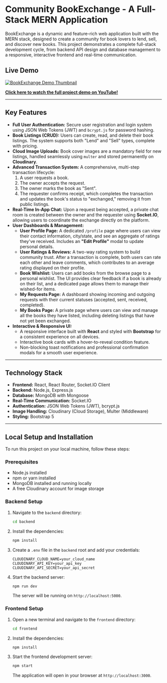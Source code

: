# Community BookExchange - A Full-Stack MERN Application

BookExchange is a dynamic and feature-rich web application built with the MERN stack, designed to create a community for book lovers to lend, sell, and discover new books. This project demonstrates a complete full-stack development cycle, from backend API design and database management to a responsive, interactive frontend and real-time communication.

## Live Demo

[![BookExchange Demo Thumbnail](https://user-images.githubusercontent.com/139045863/293503254-20a2323f-e53b-47e0-b6f7-c91f543666b4.png)](https://youtu.be/BrB_dtJzFro)

**[Click here to watch the full project demo on YouTube!](https://youtu.be/BrB_dtJzFro)**

---

## Key Features

-   **Full User Authentication:** Secure user registration and login system using JSON Web Tokens (JWT) and `bcrypt.js` for password hashing.
-   **Book Listings (CRUD):** Users can create, read, and delete their book listings. The system supports both "Lend" and "Sell" types, complete with pricing.
-   **Cloud Image Uploads:** Book cover images are a mandatory field for new listings, handled seamlessly using `multer` and stored permanently on **Cloudinary**.
-   **Advanced Transaction System:** A comprehensive, multi-step transaction lifecycle:
    1.  A user requests a book.
    2.  The owner accepts the request.
    3.  The owner marks the book as "Sent".
    4.  The requester confirms receipt, which completes the transaction and updates the book's status to "exchanged," removing it from public listings.
-   **Real-Time In-App Chat:** Upon a request being accepted, a private chat room is created between the owner and the requester using **Socket.IO**, allowing users to coordinate the exchange directly on the platform.
-   **User Dashboards & Management:**
    -   **User Profile Page:** A dedicated `/profile` page where users can view their contact information, city/state, and see an aggregate of ratings they've received. Includes an **"Edit Profile"** modal to update personal details.
    -   **User Ratings & Reviews:** A two-way rating system to build community trust. After a transaction is complete, both users can rate each other and leave comments, which contributes to an average rating displayed on their profile.
    -   **Book Wishlist:** Users can add books from the browse page to a personal wishlist. The UI provides clear feedback if a book is already on their list, and a dedicated page allows them to manage their wished-for items.
    -   **My Requests Page:** A dashboard showing incoming and outgoing requests with their current statuses (accepted, sent, received, completed).
    -   **My Books Page:** A private page where users can view and manage all the books they have listed, including deleting listings that have not yet been exchanged.
-   **Interactive & Responsive UI:**
    -   A responsive interface built with **React** and styled with **Bootstrap** for a consistent experience on all devices.
    -   Interactive book cards with a hover-to-reveal condition feature.
    -   Non-blocking toast notifications and professional confirmation modals for a smooth user experience.

---

## Technology Stack

-   **Frontend:** React, React Router, Socket.IO Client
-   **Backend:** Node.js, Express.js
-   **Database:** MongoDB with Mongoose
-   **Real-Time Communication:** Socket.IO
-   **Authentication:** JSON Web Tokens (JWT), bcrypt.js
-   **Image Handling:** Cloudinary (Cloud Storage), Multer (Middleware)
-   **Styling:** Bootstrap 5

---

## Local Setup and Installation

To run this project on your local machine, follow these steps:

### Prerequisites

-   Node.js installed
-   npm or yarn installed
-   MongoDB installed and running locally
-   A free Cloudinary account for image storage

### Backend Setup

1.  Navigate to the `backend` directory:
    ```bash
    cd backend
    ```
2.  Install the dependencies:
    ```bash
    npm install
    ```
3.  Create a `.env` file in the `backend` root and add your credentials:
    ```
    CLOUDINARY_CLOUD_NAME=your_cloud_name
    CLOUDINARY_API_KEY=your_api_key
    CLOUDINARY_API_SECRET=your_api_secret
    ```
4.  Start the backend server:
    ```bash
    npm run dev
    ```
    The server will be running on `http://localhost:5000`.

### Frontend Setup

1.  Open a new terminal and navigate to the `frontend` directory:
    ```bash
    cd frontend
    ```
2.  Install the dependencies:
    ```bash
    npm install
    ```
3.  Start the frontend development server:
    ```bash
    npm start
    ```
    The application will open in your browser at `http://localhost:3000`.
